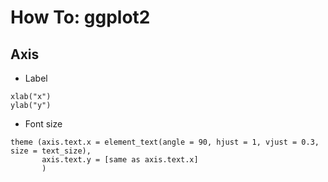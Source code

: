 # How To: ggplot2

## Axis 

- Label 
```
xlab("x")
ylab("y")
``` 
- Font size  
```
theme (axis.text.x = element_text(angle = 90, hjust = 1, vjust = 0.3, size = text_size), 
       axis.text.y = [same as axis.text.x]
       ) 
```

